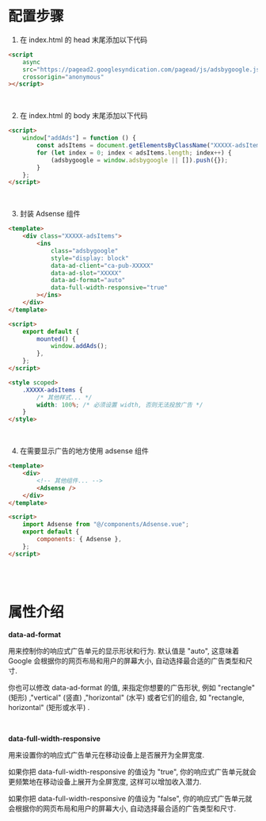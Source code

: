 # 配置步骤

1. 在 index.html 的 head 末尾添加以下代码

```html
<script
    async
    src="https://pagead2.googlesyndication.com/pagead/js/adsbygoogle.js?client=ca-pub-XXXXX"
    crossorigin="anonymous"
></script>
```

<br>

2. 在 index.html 的 body 末尾添加以下代码

```html
<script>
    window["addAds"] = function () {
        const adsItems = document.getElementsByClassName("XXXXX-adsItems");
        for (let index = 0; index < adsItems.length; index++) {
            (adsbygoogle = window.adsbygoogle || []).push({});
        }
    };
</script>
```

<br>

3. 封装 Adsense 组件

```html
<template>
    <div class="XXXXX-adsItems">
        <ins
            class="adsbygoogle"
            style="display: block"
            data-ad-client="ca-pub-XXXXX"
            data-ad-slot="XXXXX"
            data-ad-format="auto"
            data-full-width-responsive="true"
        ></ins>
    </div>
</template>

<script>
    export default {
        mounted() {
            window.addAds();
        },
    };
</script>

<style scoped>
    .XXXXX-adsItems {
        /* 其他样式... */
        width: 100%; /* 必须设置 width, 否则无法投放广告 */
    }
</style>
```

<br>

4. 在需要显示广告的地方使用 adsense 组件

```html
<template>
    <div>
        <!-- 其他组件... -->
        <Adsense />
    </div>
</template>

<script>
    import Adsense from "@/components/Adsense.vue";
    export default {
        components: { Adsense },
    };
</script>
```

<br><br>

# 属性介绍

**data-ad-format**

用来控制你的响应式广告单元的显示形状和行为. 默认值是 "auto", 这意味着 Google 会根据你的网页布局和用户的屏幕大小, 自动选择最合适的广告类型和尺寸.

你也可以修改 data-ad-format 的值, 来指定你想要的广告形状, 例如 "rectangle" (矩形) ,"vertical" (竖直) ,"horizontal" (水平) 或者它们的组合, 如 "rectangle, horizontal" (矩形或水平) .

<br>

**data-full-width-responsive**

用来设置你的响应式广告单元在移动设备上是否展开为全屏宽度.

如果你把 data-full-width-responsive 的值设为 "true", 你的响应式广告单元就会更频繁地在移动设备上展开为全屏宽度, 这样可以增加收入潜力.

如果你把 data-full-width-responsive 的值设为 "false", 你的响应式广告单元就会根据你的网页布局和用户的屏幕大小, 自动选择最合适的广告类型和尺寸.

<br>
